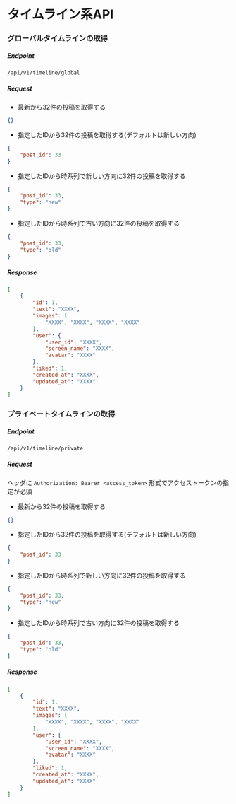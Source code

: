 # タイムライン系API

### グローバルタイムラインの取得

##### Endpoint

```
/api/v1/timeline/global
```

##### Request
- 最新から32件の投稿を取得する

```json
{}
```

- 指定したIDから32件の投稿を取得する(デフォルトは新しい方向)

```json
{
    "post_id": 33
}
```

- 指定したIDから時系列で新しい方向に32件の投稿を取得する

```json
{
    "post_id": 33,
    "type": "new"
}
```

- 指定したIDから時系列で古い方向に32件の投稿を取得する

```json
{
    "post_id": 33,
    "type": "old"
}
```

##### Response

```json
[
    {
        "id": 1,
        "text": "XXXX",
        "images": [
            "XXXX", "XXXX", "XXXX", "XXXX"
        ],
        "user": {
            "user_id": "XXXX",
            "screen_name": "XXXX",
            "avatar": "XXXX"
        },
        "liked": 1,
        "created_at": "XXXX",
        "updated_at": "XXXX"
    }
]
```

### プライベートタイムラインの取得

##### Endpoint

```
/api/v1/timeline/private
```

##### Request

ヘッダに `Authorization: Bearer <access_token>` 形式でアクセストークンの指定が必須

- 最新から32件の投稿を取得する

```json
{}
```

- 指定したIDから32件の投稿を取得する(デフォルトは新しい方向)

```json
{
    "post_id": 33
}
```

- 指定したIDから時系列で新しい方向に32件の投稿を取得する

```json
{
    "post_id": 33,
    "type": "new"
}
```

- 指定したIDから時系列で古い方向に32件の投稿を取得する

```json
{
    "post_id": 33,
    "type": "old"
}
```

##### Response

```json
[
    {
        "id": 1,
        "text": "XXXX",
        "images": [
            "XXXX", "XXXX", "XXXX", "XXXX"
        ],
        "user": {
            "user_id": "XXXX",
            "screen_name": "XXXX",
            "avatar": "XXXX"
        },
        "liked": 1,
        "created_at": "XXXX",
        "updated_at": "XXXX"
    }
]
```
